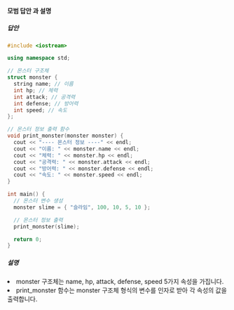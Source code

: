 #### 모범 답안 과 설명
##### 답안
```cpp
#include <iostream>

using namespace std;

// 몬스터 구조체
struct monster {
  string name; // 이름
  int hp; // 체력
  int attack; // 공격력
  int defense; // 방어력
  int speed; // 속도
};

// 몬스터 정보 출력 함수
void print_monster(monster monster) {
  cout << "---- 몬스터 정보 ----" << endl;
  cout << "이름: " << monster.name << endl;
  cout << "체력: " << monster.hp << endl;
  cout << "공격력: " << monster.attack << endl;
  cout << "방어력: " << monster.defense << endl;
  cout << "속도: " << monster.speed << endl;
}

int main() {
  // 몬스터 변수 생성
  monster slime = { "슬라임", 100, 10, 5, 10 };

  // 몬스터 정보 출력
  print_monster(slime);

  return 0;
}
```
##### 설명
<li>monster 구조체는 name, hp, attack, defense, speed 5가지 속성을 가집니다.</li>
<li>print_monster 함수는 monster 구조체 형식의 변수를 인자로 받아 각 속성의 값을 출력합니다.</li>
